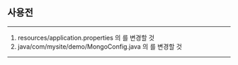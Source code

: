 ## 사용전
---
1. resources/application.properties 의 를 변경할 것
2. java/com/mysite/demo/MongoConfig.java 의 를 변경할 것
----
